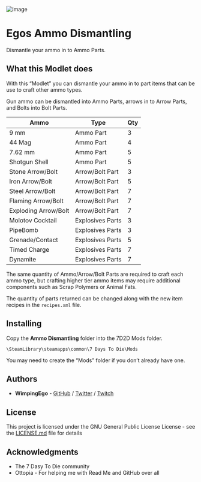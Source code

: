 ![image](https://i.imgur.com/Xnn0x02.png)

# Egos Ammo Dismantling

Dismantle your ammo in to Ammo Parts.

## What this Modlet does

With this “Modlet” you can dismantle your ammo in to part items that can be use to craft other ammo types.

Gun ammo can be dismantled into Ammo Parts, arrows in to Arrow Parts, and Bolts into Bolt Parts.

| Ammo                 | Type             | Qty |
|----------------------|------------------|-----|
| 9 mm                 | Ammo Part        | 3   |
| 44 Mag               | Ammo Part        | 4   |
| 7.62 mm              | Ammo Part        | 5   |
| Shotgun Shell        | Ammo Part        | 5   |
| Stone Arrow/Bolt     | Arrow/Bolt Part  | 3   |
| Iron Arrow/Bolt      | Arrow/Bolt Part  | 5   |
| Steel Arrow/Bolt     | Arrow/Bolt Part  | 7   |
| Flaming Arrow/Bolt   | Arrow/Bolt Part  | 7   |
| Exploding Arrow/Bolt | Arrow/Bolt Part  | 7   |
| Molotov Cocktail     | Explosives Parts | 3   |
| PipeBomb             | Explosives Parts | 3   |
| Grenade/Contact      | Explosives Parts | 5   |
| Timed Charge         | Explosives Parts | 7   |
| Dynamite             | Explosives Parts | 7   |

The same quantity of Ammo/Arrow/Bolt Parts are required to craft each ammo type, but crafting higher tier ammo items may require additional components such as Scrap Polymers or Animal Fats.

The quantity of parts returned can be changed along with the new item recipes in the ```recipes.xml``` file.

## Installing

Copy the **Ammo Dismantling** folder into the 7D2D Mods folder.

```
\SteamLibrary\steamapps\common\7 Days To Die\Mods
```

You may need to create the “Mods” folder if you don’t already have one.

## Authors

* **WimpingEgo** - [GitHub](https://github.com/wimpingego) / [Twitter](https://twitter.com/Ego_YT) / [Twitch](https://twitch.tv/wimpingego)

## License

This project is licensed under the GNU General Public License License - see the [LICENSE.md](https://github.com/Wimpingego/7-Days-To-Die/blob/master/LICENSE) file for details

## Acknowledgments

* The 7 Dasy To Die community
* Ottopia - For helping me with Read Me and GitHub over all
